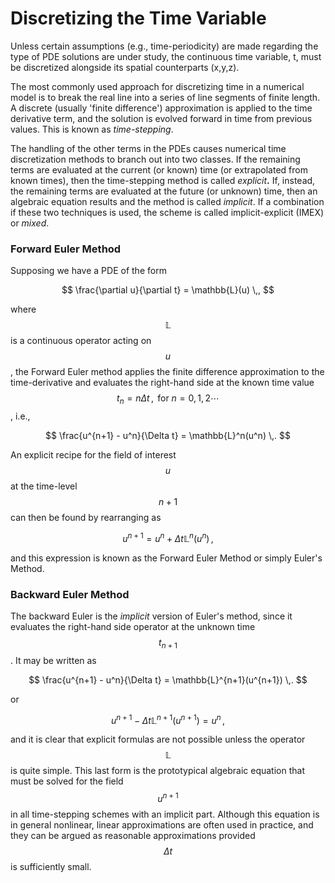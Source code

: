 # Discretizing the Time Variable

Unless certain assumptions \(e.g., time-periodicity\) are made regarding the type of PDE solutions are under study, the continuous time variable, t, must be discretized alongside its spatial counterparts \(x,y,z\).

The most commonly used approach for discretizing time in a numerical model is to break the real line into a series of line segments of finite length. A discrete \(usually 'finite difference'\) approximation is applied to the time derivative term, and the solution is evolved forward in time from previous values. This is known as _time-stepping_.

The handling of the other terms in the PDEs causes numerical time discretization methods to branch out into two classes. If the remaining terms are evaluated at the current \(or known\) time \(or extrapolated from known times\), then the time-stepping method is called _explicit_**.** If, instead, the remaining terms are evaluated at the future \(or unknown\) time, then an algebraic equation results and the method is called _implicit_. If a combination if these two techniques is used, the scheme is called implicit-explicit \(IMEX\) or _mixed_.

### Forward Euler Method

Supposing we have a PDE of the form

$$
\frac{\partial u}{\partial t} = \mathbb{L}(u) \,,
$$

where $$\mathbb{L}$$ is a continuous operator acting on $$u$$, the Forward Euler method applies the finite difference approximation to the time-derivative and evaluates the right-hand side at the known time value $$t_n = n \Delta t \,, \mbox{ for } n=0,1,2\cdots$$, i.e.,

$$
\frac{u^{n+1} - u^n}{\Delta t} = \mathbb{L}^n(u^n) \,.
$$

An explicit recipe for the field of interest $$u$$ at the time-level $$n+1$$ can then be found by rearranging as

$$
u^{n+1} = u^{n} + \Delta t \mathbb{L}^n(u^n) \,,
$$

and this expression is known as the Forward Euler Method or simply Euler's Method.

### Backward Euler Method

The backward Euler is the _implicit_ version of Euler's method, since it evaluates the right-hand side operator at the unknown time $$t_{n+1}$$. It may be written as

$$
\frac{u^{n+1} - u^n}{\Delta t} = \mathbb{L}^{n+1}(u^{n+1}) \,.
$$

or



$$
u^{n+1} - \Delta t \mathbb{L}^{n+1}(u^{n+1}) = u^n\,,
$$

and it is clear that explicit formulas are not possible unless the operator $$\mathbb{L}$$ is quite simple. This last form is the prototypical algebraic equation that must be solved for the field $$u^{n+1}$$ in all time-stepping schemes with an implicit part. Although this equation is in general nonlinear, linear approximations are often used in practice, and they can be argued as reasonable approximations provided $$ \Delta t $$ is sufficiently small.

